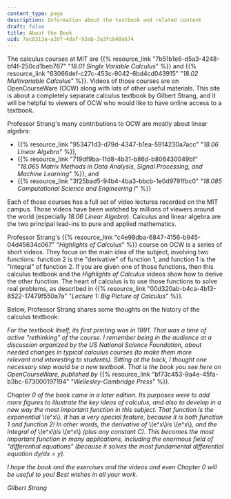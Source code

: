 ```yaml
---
content_type: page
description: Information about the textbook and related content
draft: false
title: About the Book
uid: 7ac8313a-a2df-4daf-93ab-3a3fcb48a674
---
```

The calculus courses at MIT are {{% resource_link "7b51b1e6-d5a3-4248-bf4f-250cd1beb767" "*18.01 Single Variable Calculus*" %}} and {{% resource_link "63066def-c27c-453c-9042-6bd4cd043915" "*18.02 Multivariable Calculus*" %}}. Videos of those courses are on OpenCourseWare (OCW) along with lots of other useful materials. This site is about a completely separate calculus textbook by Gilbert Strang, and it will be helpful to viewers of OCW who would like to have online access to a textbook. 

Professor Strang's many contributions to OCW are mostly about linear algebra:

- {{% resource_link "953471d3-d79d-4347-b1ea-5914230a7acc" "*18.06 Linear Algebra*" %}}*,* 
- {{% resource_link "719df9ba-11d8-4b31-b86d-b806430049bf" "*18.065 Matrix Methods in Data Analysis, Signal Processing, and Machine Learning*" %}}, and
- {{% resource_link "3f25bad5-94b4-4ba3-bbcb-1e0d9791fbc0" "*18.085 Computational Science and Engineering I*" %}}

Each of those courses has a full set of video lectures recorded on the MIT campus. Those videos have been watched by millions of viewers around the world (especially *18.06 Linear Algebra*). Calculus and linear algebra are the two principal lead-ins to pure and applied mathematics.

Professor Strang's {{% resource_link "c4e98dba-6847-4156-b945-04d45634c067" "*Highlights of Calculus*" %}} course on OCW is a series of short videos. They focus on the main idea of the subject, involving two functions: function 2 is the "derivative" of function 1, and function 1 is the "integral" of function 2. If you are given one of those functions, then this calculus textbook and the *Highlights of Calculus* videos show how to derive the other function. The heart of calculus is to use those functions to solve real problems, as described in {{% resource_link "00d320ab-b4ca-4b13-8522-17479f550a7a" "*Lecture 1: Big Picture of Calculus*" %}}*.*

Below, Professor Strang shares some thoughts on the history of the calculus textbook:

*For the textbook itself, its first printing was in 1991. That was a time of active "rethinking" of the course. I remember being in the audience at a discussion organized by the US National Science Foundation, about needed changes in typical calculus courses (to make them more relevant and interesting to students). Sitting at the back, I thought one necessary step would be a new textbook. That is the book you see here on OpenCourseWare, published by* {{% resource_link "bf73c453-9a4e-45fa-b3bc-673000197194" "*Wellesley-Cambridge Press*" %}}*.*

*Chapter 0 of the book came in a later edition. Its purposes were to add more figures to illustrate the key ideas of calculus, and also to develop in a new way the most important function in this subject. That function is the exponential* \\(e^x\\)*. It has a very special feature, because it is both function 1 and function 2! In other words, the derivative of* \\(e^x\\)*is* \\(e^x\\)*, and the integral of* \\(e^x\\)*is* \\(e^x\\) *(plus any constant C). This becomes the most important function in many applications, including the enormous field of "differential equations" (because it solves the most fundamental differential equation dy/dx = y).*

*I hope the book and the exercises and the videos and even Chapter 0 will be useful to you! Best wishes in all your work.*

*Gilbert Strang*